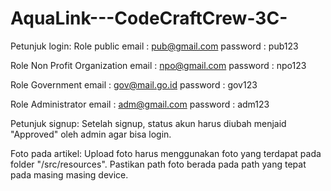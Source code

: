 # AquaLink---CodeCraftCrew-3C-

Petunjuk login:
Role public
email    : pub@gmail.com
password : pub123

Role Non Profit Organization
email    : npo@gmail.com
password : npo123

Role Government
email    : gov@mail.go.id
password : gov123

Role Administrator
email    : adm@gmail.com
password : adm123

Petunjuk signup:
Setelah signup, status akun harus diubah menjaid "Approved" oleh admin agar bisa login.

Foto pada artikel:
Upload foto harus menggunakan foto yang terdapat pada folder "/src/resources".
Pastikan path foto berada pada path yang tepat pada masing masing device.

